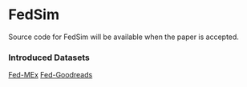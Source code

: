 # FedSim

Source code for FedSim will be available when the paper is accepted.


### Introduced Datasets

[Fed-MEx](https://github.com/chamathpali/Fed-MEx)
[Fed-Goodreads](https://github.com/chamathpali/Fed-Goodreads)
